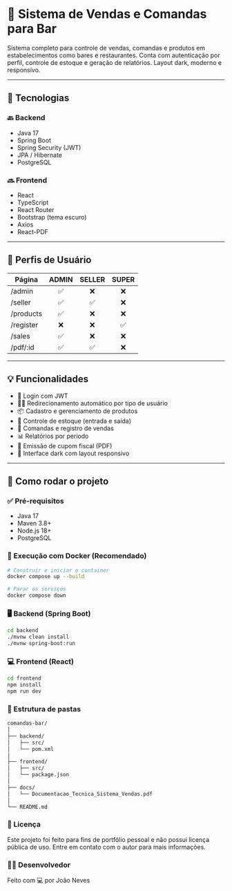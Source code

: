 # 🍻 Sistema de Vendas e Comandas para Bar

Sistema completo para controle de vendas, comandas e produtos em estabelecimentos como bares e restaurantes. Conta com autenticação por perfil, controle de estoque e geração de relatórios. Layout dark, moderno e responsivo.

---

## 🧰 Tecnologias

### 🔙 Backend
- Java 17
- Spring Boot
- Spring Security (JWT)
- JPA / Hibernate
- PostgreSQL

### 🔜 Frontend
- React
- TypeScript
- React Router
- Bootstrap (tema escuro)
- Axios
- React-PDF

---

## 👤 Perfis de Usuário

| Página       | ADMIN | SELLER | SUPER |
|--------------|:-----:|:------:|:-----:|
| /admin       | ✅    | ❌     | ❌    |
| /seller      | ✅    | ✅     | ❌    |
| /products    | ✅    | ❌     | ❌    |
| /register    | ❌    | ❌     | ✅    |
| /sales       | ✅    | ❌     | ❌    |
| /pdf/:id     | ✅    | ✅     | ❌    |

---

## 💡 Funcionalidades

- 🔐 Login com JWT
- 🧑‍💼 Redirecionamento automático por tipo de usuário
- 📦 Cadastro e gerenciamento de produtos
- 🧮 Controle de estoque (entrada e saída)
- 🛒 Comandas e registro de vendas
- 📊 Relatórios por período
- 🧾 Emissão de cupom fiscal (PDF)
- 🎨 Interface dark com layout responsivo

---

## 🚀 Como rodar o projeto

### ✅ Pré-requisitos

- Java 17
- Maven 3.8+
- Node.js 18+
- PostgreSQL

### 🐳 Execução com Docker (Recomendado)

```bash
# Construir e iniciar o container
docker compose up --build

# Parar os serviços
docker compose down

```

### 🖥️ Backend (Spring Boot)
```bash
cd backend
./mvnw clean install
./mvnw spring-boot:run

```

### 💻 Frontend (React)
```bash
cd frontend
npm install
npm run dev

```

### 📁 Estrutura de pastas
```bash
comandas-bar/
│
├── backend/
│   ├── src/
│   └── pom.xml
│
├── frontend/      
│   ├── src/
│   └── package.json
│
├── docs/          
│   └── Documentacao_Tecnica_Sistema_Vendas.pdf
│
└── README.md      

```

### 📄 Licença
Este projeto foi feito para fins de portfólio pessoal e não possui licença pública de uso.
Entre em contato com o autor para mais informações.

### 👨‍💻 Desenvolvedor
Feito com 💻 por João Neves

